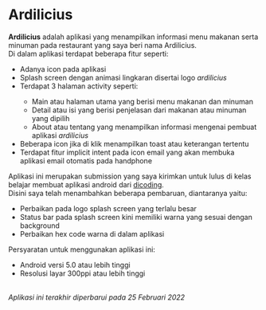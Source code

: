 # Ardilicius
<b>Ardilicius</b> adalah aplikasi yang menampilkan informasi menu makanan serta minuman pada restaurant yang saya beri nama Ardilicius. <br>Di dalam aplikasi terdapat beberapa fitur seperti:
<ul>
  <li>Adanya icon pada aplikasi</li>
  <li>Splash screen dengan animasi lingkaran disertai logo <i>ardilicius</i></li>
  <li>Terdapat 3 halaman activity seperti:</li>
    <ul>
      <li>Main atau halaman utama yang berisi menu makanan dan minuman</li>
      <li>Detail atau isi yang berisi penjelasan dari makanan atau minuman yang dipilih</li>
      <li>About atau tentang yang menampilkan informasi mengenai pembuat aplikasi <i>ardilicius</i></li>
    </ul>
  <li>Beberapa icon jika di klik menampilkan toast atau keterangan tertentu</li>
  <li>Terdapat fitur implicit intent pada icon email yang akan membuka aplikasi email otomatis pada handphone</li>
</ul> 
Aplikasi ini merupakan submission yang saya kirimkan untuk lulus di kelas belajar membuat aplikasi android dari <a href="https://www.dicoding.com/">dicoding</a>.
<br>Disini saya telah menambahkan beberapa pembaruan, diantaranya yaitu:</br>
<ul>
  <li>Perbaikan pada logo splash screen yang terlalu besar</li>
  <li>Status bar pada splash screen kini memiliki warna yang sesuai dengan background</li>
  <li>Perbaikan hex code warna di dalam aplikasi</li>
</ul>
Persyaratan untuk menggunakan aplikasi ini:
<ul>
  <li>Android versi 5.0 atau lebih tinggi</li>
  <li>Resolusi layar 300ppi atau lebih tinggi</li>
</ul>
<br><i>Aplikasi ini terakhir diperbarui pada 25 Februari 2022</i>
